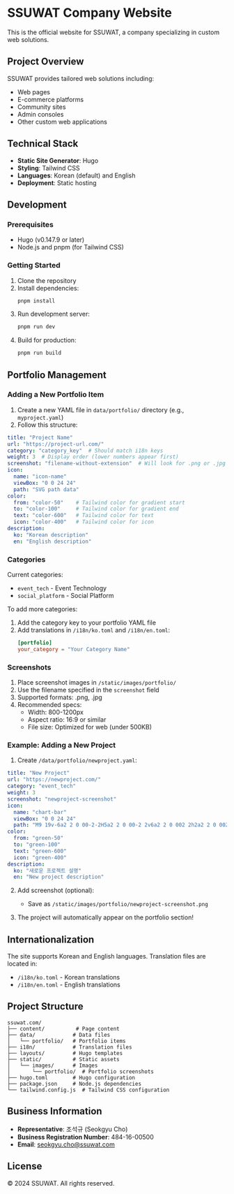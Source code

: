 # SSUWAT Company Website

This is the official website for SSUWAT, a company specializing in custom web solutions.

## Project Overview

SSUWAT provides tailored web solutions including:
- Web pages
- E-commerce platforms
- Community sites
- Admin consoles
- Other custom web applications

## Technical Stack

- **Static Site Generator**: Hugo
- **Styling**: Tailwind CSS
- **Languages**: Korean (default) and English
- **Deployment**: Static hosting

## Development

### Prerequisites

- Hugo (v0.147.9 or later)
- Node.js and pnpm (for Tailwind CSS)

### Getting Started

1. Clone the repository
2. Install dependencies:
   ```bash
   pnpm install
   ```
3. Run development server:
   ```bash
   pnpm run dev
   ```
4. Build for production:
   ```bash
   pnpm run build
   ```

## Portfolio Management

### Adding a New Portfolio Item

1. Create a new YAML file in `data/portfolio/` directory (e.g., `myproject.yaml`)
2. Follow this structure:

```yaml
title: "Project Name"
url: "https://project-url.com/"
category: "category_key"  # Should match i18n keys
weight: 3  # Display order (lower numbers appear first)
screenshot: "filename-without-extension"  # Will look for .png or .jpg in /static/images/portfolio/
icon:
  name: "icon-name"
  viewBox: "0 0 24 24"
  path: "SVG path data"
color:
  from: "color-50"    # Tailwind color for gradient start
  to: "color-100"     # Tailwind color for gradient end
  text: "color-600"   # Tailwind color for text
  icon: "color-400"   # Tailwind color for icon
description:
  ko: "Korean description"
  en: "English description"
```

### Categories

Current categories:
- `event_tech` - Event Technology
- `social_platform` - Social Platform

To add more categories:
1. Add the category key to your portfolio YAML file
2. Add translations in `/i18n/ko.toml` and `/i18n/en.toml`:
   ```toml
   [portfolio]
   your_category = "Your Category Name"
   ```

### Screenshots

1. Place screenshot images in `/static/images/portfolio/`
2. Use the filename specified in the `screenshot` field
3. Supported formats: .png, .jpg
4. Recommended specs:
   - Width: 800-1200px
   - Aspect ratio: 16:9 or similar
   - File size: Optimized for web (under 500KB)

### Example: Adding a New Project

1. Create `/data/portfolio/newproject.yaml`:
```yaml
title: "New Project"
url: "https://newproject.com/"
category: "event_tech"
weight: 3
screenshot: "newproject-screenshot"
icon:
  name: "chart-bar"
  viewBox: "0 0 24 24"
  path: "M9 19v-6a2 2 0 00-2-2H5a2 2 0 00-2 2v6a2 2 0 002 2h2a2 2 0 002-2zm0 0V9a2 2 0 012-2h2a2 2 0 012 2v10m-6 0a2 2 0 002 2h2a2 2 0 002-2m0 0V5a2 2 0 012-2h2a2 2 0 012 2v14a2 2 0 01-2 2h-2a2 2 0 01-2-2z"
color:
  from: "green-50"
  to: "green-100"
  text: "green-600"
  icon: "green-400"
description:
  ko: "새로운 프로젝트 설명"
  en: "New project description"
```

2. Add screenshot (optional):
   - Save as `/static/images/portfolio/newproject-screenshot.png`

3. The project will automatically appear on the portfolio section!

## Internationalization

The site supports Korean and English languages. Translation files are located in:
- `/i18n/ko.toml` - Korean translations
- `/i18n/en.toml` - English translations

## Project Structure

```
ssuwat.com/
├── content/          # Page content
├── data/            # Data files
│   └── portfolio/   # Portfolio items
├── i18n/            # Translation files
├── layouts/         # Hugo templates
├── static/          # Static assets
│   └── images/      # Images
│       └── portfolio/  # Portfolio screenshots
├── hugo.toml        # Hugo configuration
├── package.json     # Node.js dependencies
└── tailwind.config.js  # Tailwind CSS configuration
```

## Business Information

- **Representative**: 조석규 (Seokgyu Cho)
- **Business Registration Number**: 484-16-00500
- **Email**: seokgyu.cho@ssuwat.com

## License

© 2024 SSUWAT. All rights reserved.
